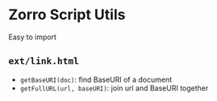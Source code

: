 # Zorro Script Utils

Easy to import

## `ext/link.html`

- `getBaseURI(doc)`: find BaseURI of a document
- `getFullURL(url, baseURI)`: join url and BaseURI together 
